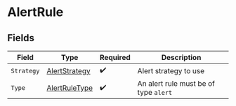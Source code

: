 # AlertRule


## Fields

| Field                                                 | Type                                                  | Required                                              | Description                                           |
| ----------------------------------------------------- | ----------------------------------------------------- | ----------------------------------------------------- | ----------------------------------------------------- |
| `Strategy`                                            | [AlertStrategy](../../models/shared/alertstrategy.md) | :heavy_check_mark:                                    | Alert strategy to use                                 |
| `Type`                                                | [AlertRuleType](../../models/shared/alertruletype.md) | :heavy_check_mark:                                    | An alert rule must be of type `alert`                 |